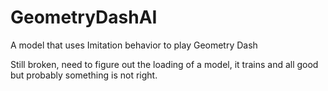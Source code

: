 # GeometryDashAI
A model that uses Imitation behavior to play Geometry Dash

Still broken, need to figure out the loading of a model, it trains and all good but probably something is not right.
